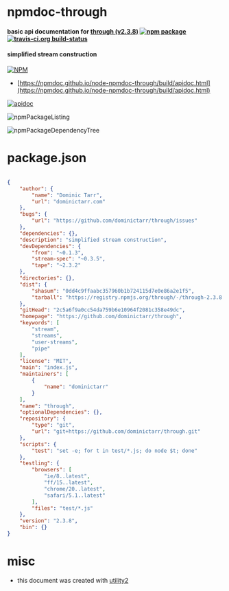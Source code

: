 # npmdoc-through

#### basic api documentation for  [through (v2.3.8)](https://github.com/dominictarr/through)  [![npm package](https://img.shields.io/npm/v/npmdoc-through.svg?style=flat-square)](https://www.npmjs.org/package/npmdoc-through) [![travis-ci.org build-status](https://api.travis-ci.org/npmdoc/node-npmdoc-through.svg)](https://travis-ci.org/npmdoc/node-npmdoc-through)

#### simplified stream construction

[![NPM](https://nodei.co/npm/through.png?downloads=true&downloadRank=true&stars=true)](https://www.npmjs.com/package/through)

- [https://npmdoc.github.io/node-npmdoc-through/build/apidoc.html](https://npmdoc.github.io/node-npmdoc-through/build/apidoc.html)

[![apidoc](https://npmdoc.github.io/node-npmdoc-through/build/screenCapture.buildCi.browser.%252Ftmp%252Fbuild%252Fapidoc.html.png)](https://npmdoc.github.io/node-npmdoc-through/build/apidoc.html)

![npmPackageListing](https://npmdoc.github.io/node-npmdoc-through/build/screenCapture.npmPackageListing.svg)

![npmPackageDependencyTree](https://npmdoc.github.io/node-npmdoc-through/build/screenCapture.npmPackageDependencyTree.svg)



# package.json

```json

{
    "author": {
        "name": "Dominic Tarr",
        "url": "dominictarr.com"
    },
    "bugs": {
        "url": "https://github.com/dominictarr/through/issues"
    },
    "dependencies": {},
    "description": "simplified stream construction",
    "devDependencies": {
        "from": "~0.1.3",
        "stream-spec": "~0.3.5",
        "tape": "~2.3.2"
    },
    "directories": {},
    "dist": {
        "shasum": "0dd4c9ffaabc357960b1b724115d7e0e86a2e1f5",
        "tarball": "https://registry.npmjs.org/through/-/through-2.3.8.tgz"
    },
    "gitHead": "2c5a6f9a0cc54da759b6e10964f2081c358e49dc",
    "homepage": "https://github.com/dominictarr/through",
    "keywords": [
        "stream",
        "streams",
        "user-streams",
        "pipe"
    ],
    "license": "MIT",
    "main": "index.js",
    "maintainers": [
        {
            "name": "dominictarr"
        }
    ],
    "name": "through",
    "optionalDependencies": {},
    "repository": {
        "type": "git",
        "url": "git+https://github.com/dominictarr/through.git"
    },
    "scripts": {
        "test": "set -e; for t in test/*.js; do node $t; done"
    },
    "testling": {
        "browsers": [
            "ie/8..latest",
            "ff/15..latest",
            "chrome/20..latest",
            "safari/5.1..latest"
        ],
        "files": "test/*.js"
    },
    "version": "2.3.8",
    "bin": {}
}
```



# misc
- this document was created with [utility2](https://github.com/kaizhu256/node-utility2)

